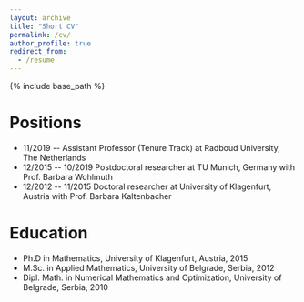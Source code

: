 ```yaml
---
layout: archive
title: "Short CV"
permalink: /cv/
author_profile: true
redirect_from:
  - /resume
---
```


{% include base_path %}

Positions
======
* 11/2019 -- Assistant Professor (Tenure Track) at Radboud University, The Netherlands
* 12/2015 -- 10/2019 Postdoctoral researcher at TU Munich, Germany with Prof. Barbara Wohlmuth
* 12/2012 -- 11/2015 Doctoral researcher at University of Klagenfurt, Austria with Prof. Barbara Kaltenbacher

Education
======
* Ph.D in Mathematics, University of Klagenfurt, Austria, 2015
* M.Sc. in Applied Mathematics, University of Belgrade, Serbia, 2012
* Dipl. Math. in Numerical Mathematics and Optimization, University of Belgrade, Serbia, 2010



